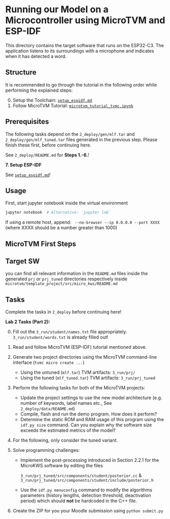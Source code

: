 # Running our Model on a Microcontroller using MicroTVM and ESP-IDF

This directory contains the target software that runs on the ESP32-C3. The application listens to its surroundings with a microphone and indicates when it has detected a word.

## Structure

It is recommended to go through the tutorial in the following order while performing the explained steps:

0. Setup the Toolchain: [`setup_espidf.md`](setup_espidf.md)
1. Follow MicroTVM Tutorial: [`microtvm_tutorial_tvmc.ipynb`](microtvm_tutorial_tvmc.ipynb)

## Prerequisites

The following tasks depend on the `2_deploy/gen/mlf.tar` and `2_deploy/gen/mlf_tuned.tar` files generated in the previous step. Please finish these first, before continuing here.

See `2_deploy/README.md` for **Steps 1.-6.**!

**7. Setup ESP-IDF**

See [`setup_espidf.md`](setup_espidf.md)!

## Usage

First, start jupyter notebook inside the virtual environment

```bash
jupyter notebook  # Alternative: `jupyter lab`
```

If using a remote host, append: ` --no-browser --ip 0.0.0.0 --port XXXX` (where XXXX should be a number greater than 1000)

## MicroTVM First Steps

## Target SW

you can find all relevant information in the `README.md` files inside the generated `prj` or `prj_tuned` directories respectively inside `microtvm/template_project/src/micro_kws/README.md`

## Tasks

Complete the tasks in `2_deploy` before continuing here!

**Lab 2 Tasks (Part 2):**

0. Fill out the `3_run/student/names.txt` file appropriately. `3_run/student/words.txt` is already filled out!
1. Read and follow MicroTVM (ESP-IDF) tutorial mentioned above.
2. Generate two project directories using the MicroTVM command-line interface (`tvmc micro create ...`)
    - Using the untuned (`mlf.tar`) TVM artifacts: `3_run/prj/`
    - Using the tuned (`mlf_tuned.tar`) TVM artifacts: `3_run/prj_tuned`
3. Perform the following tasks for both of the MicroTVM projects:
    - Update the project settings to use the new model architecture (e.g. number of keywords, label names etc., See `2_deploy/data/README.md`)
    - Compile, flash and run the demo program. How does it perform?
    - Determine the static ROM and RAM usage of this program using the `idf.py size` command. Can you explain why the software size exceeds the estimated metrics of the model?

5. For the following, only consider the tuned variant.

6. Solve programming challenges:
    - Implement the post-processing introduced in Section 2.2.1 for the MicroKWS software by editing the files

        `3_run/prj_tuned/src/components/student/posterior.cc` & `3_run/prj_tuned/src/components/student/include/posterior.h`
    - Use the `idf.py menuconfig` command to modify the algorithms parameters (history lengths, detection threshold, deactivation period) which should **not** be hardcoded in the C++ file.
7. Create the ZIP for you your Moodle submission using `python submit.py`
